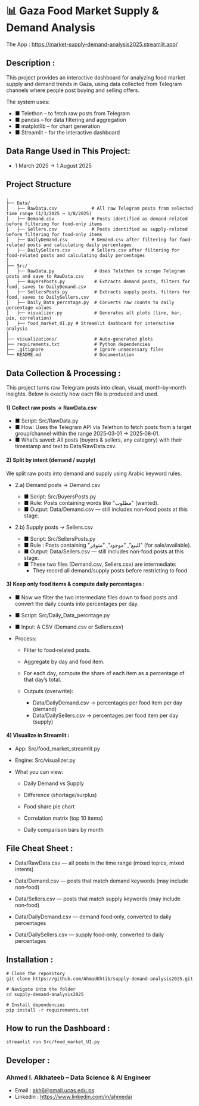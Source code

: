 # 📊 Gaza Food Market Supply & Demand Analysis 
The App : https://market-supply-demand-analysis2025.streamlit.app/
## Description :
 
This project provides an interactive dashboard for analyzing food market supply and demand trends in Gaza,
using data collected from Telegram channels where people post buying and selling offers.

The system uses:

   * ■ Telethon – to fetch raw posts from Telegram
   * ■ pandas – for data filtering and aggregation
   * ■ matplotlib – for chart generation
   * ■ Streamlit – for the interactive dashboard
    
## Data Range Used in This Project:

 * 1 March 2025 → 1 August 2025
 
## Project Structure
 
```
.
├── Data/
│   ├── RawData.csv             # All raw Telegram posts from selected time range (1/3/2025 → 1/8/2025)
│   ├── Demand.csv              # Posts identified as demand-related before filtering for food-only items
│   ├── Sellers.csv             # Posts identified as supply-related before filtering for food-only items
│   ├── DailyDemand.csv         # Demand.csv after filtering for food-related posts and calculating daily percentages
│   ├── DailySellers.csv        # Sellers.csv after filtering for food-related posts and calculating daily percentages
│
├── Src/
│   ├── RawData.py               # Uses Telethon to scrape Telegram posts and save to RawData.csv
│   ├── BuyersPosts.py           # Extracts demand posts, filters for food, saves to DailyDemand.csv
│   ├── SellersPosts.py          # Extracts supply posts, filters for food, saves to DailySellers.csv
│   ├── Daily_Data_percntage.py  # Converts raw counts to daily percentage values
│   ├── visualizer.py            # Generates all plots (line, bar, pie, correlation)
│   ├── food_market_UI.py # Streamlit dashboard for interactive analysis
│
├── visualizations/              # Auto-generated plots
├── requirements.txt             # Python dependencies
├── .gitignore                   # Ignore unnecessary files
└── README.md                    # Documentation

```
## Data Collection & Processing :
 
This project turns raw Telegram posts into clean, visual, month‑by‑month insights. Below is exactly how each file is produced and used.

#### 1) Collect raw posts → RawData.csv

   * ■ Script: Src/RawData.py
   * ■ How: Uses the Telegram API via Telethon to fetch posts from a target group/channel within the range 2025‑03‑01 → 2025‑08‑01.
   * ■ What’s saved: All posts (buyers & sellers, any category) with their timestamp and text to Data/RawData.csv.

#### 2) Split by intent (demand / supply)
   
   We split raw posts into demand and supply using Arabic keyword rules.

   * 2.a) Demand posts → Demand.csv
   
        * ■ Script: Src/BuyersPosts.py
        * ■ Rule: Posts containing words like "مطلوب" (wanted).
        * ■ Output: Data/Demand.csv — still includes non‑food posts at this stage.

   * 2.b) Supply posts → Sellers.csv
   
        * ■ Script: Src/SellersPosts.py
        * ■ Rule : Posts containing "للبيع", "موجود", "متوفر" (for sale/available).
        * ■ Output: Data/Sellers.csv — still includes non‑food posts at this stage.
        * ■ These two files (Demand.csv, Sellers.csv) are intermediate:
           * They record all demand/supply posts before restricting to food.

#### 3) Keep only food items & compute daily percentages :
   
   * ■ Now we filter the two intermediate files down to food posts and convert the daily counts into percentages per day.
   * ■ Script: Src/Daily_Data_percntage.py
   * ■ Input: A CSV (Demand.csv or Sellers.csv)

   * Process:

        * Filter to food‑related posts.

        * Aggregate by day and food item.
   
        * For each day, compute the share of each item as a percentage of that day’s total.

        * Outputs (overwrite):

            * Data/DailyDemand.csv → percentages per food item per day (demand)
            * Data/DailySellers.csv → percentages per food item per day (supply)

#### 4) Visualize in Streamlit :
   
   * App: Src/food_market_streamlit.py

   * Engine: Src/visualizer.py

   * What you can view:

      + Daily Demand vs Supply

      + Difference (shortage/surplus)

      + Food share pie chart

      + Correlation matrix (top 10 items)

      + Daily comparison bars by month


## File Cheat Sheet :

   * Data/RawData.csv — all posts in the time range (mixed topics, mixed intents)
       
   * Data/Demand.csv — posts that match demand keywords (may include non‑food)
            
   * Data/Sellers.csv — posts that match supply keywords (may include non‑food)
            
   * Data/DailyDemand.csv — demand food‑only, converted to daily percentages
            
   * Data/DailySellers.csv — supply food‑only, converted to daily percentages

## Installation :
```
# Clone the repository
git clone https://github.com/AhmadKhtib/supply-demand-analysis2025.git

# Navigate into the folder
cd supply-demand-analysis2025

# Install dependencies
pip install -r requirements.txt

```

## How to run the Dashboard :
    streamlit run Src/food_market_UI.py

##  Developer :
### Ahmed I. Alkhateeb – Data Science & AI Engineer

* Email : akh6@smail.ucas.edu.ps
* Linkedin : https://www.linkedin.com/in/ahmedai
